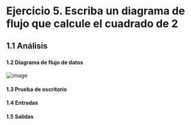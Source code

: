 # Ejercicio 5. Escriba un diagrama de flujo que calcule el cuadrado de 2
## 1.1 Análisis
### 
#### 1.2 Diagrama de flujo de datos
![image](https://user-images.githubusercontent.com/113397533/190948224-9238c215-8d3a-4e71-9fdb-49a2320adb99.png)
#### 1.3 Prueba de escritorio
#### 1.4 Entradas
#### 1.5 Salidas
